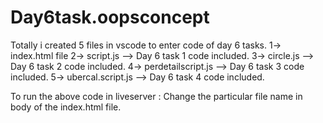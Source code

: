 # Day6task.oopsconcept
Totally i created 5 files in vscode to enter code of day 6 tasks.
1-> index.html file
2-> script.js --> Day 6 task 1 code included.
3-> circle.js --> Day 6 task 2 code included.
4-> perdetailscript.js --> Day 6 task 3 code included.
5-> ubercal.script.js --> Day 6 task 4 code included.

To run the above code in liveserver :
Change the particular file name in body of the index.html file. 

